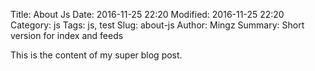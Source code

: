 Title: About Js
Date: 2016-11-25 22:20
Modified: 2016-11-25 22:20
Category: js
Tags: js, test
Slug: about-js
Author: Mingz
Summary: Short version for index and feeds

This is the content of my super blog post.
